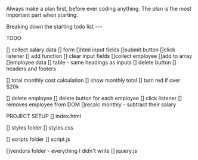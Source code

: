 Always make a plan first, before ever coding anything. The plan is the most important part when starting.

Breaking down the starting todo list ---

TODO

[] collect salary data
    [] form
        []html input fields
        []submit button
        []click listener
            [] add function
            [] clear input fields
            []collect employee
                []add to array
[]employee data
    [] table - same headings as inputs
        [] delete button
        [] headers and footers

[] total monthly cost calculation
    [] show monthly total
    [] turn red if over $20k

[] delete employee
    [] delete button for each employee
        [] click listener
            [] removes employee from DOM
            []recalc monthly - subtract their salary

PROJECT SETUP
[] index.html

[] styles folder
    [] styles.css

[] scripts folder
    [] script.js

[]vendors folder - everything I didn't write
     [] jquery.js